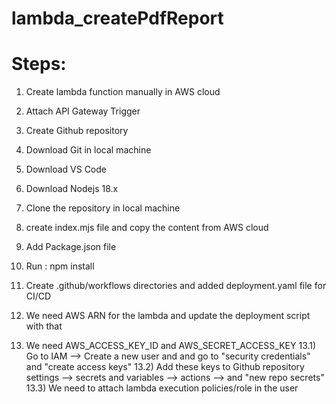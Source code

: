 # lambda_createPdfReport


# Steps:
1) Create lambda function manually in AWS cloud
2) Attach API Gateway Trigger
3) Create Github repository
4) Download Git in local machine
5) Download VS Code
6) Download Nodejs 18.x
7) Clone the repository in local machine
8) create index.mjs file and copy the content from AWS cloud
9) Add Package.json file
10) Run : npm install

11) Create .github/workflows directories and added deployment.yaml file for CI/CD
12) We need AWS ARN for the lambda and update the deployment script with that

13) We need AWS_ACCESS_KEY_ID and AWS_SECRET_ACCESS_KEY 
    13.1) Go to IAM --> Create a new user and and go to "security credentials" and "create access keys"
    13.2) Add these keys to Github repository settings --> secrets and variables --> actions --> and "new repo secrets"
    13.3) We need to attach lambda execution policies/role in the user

